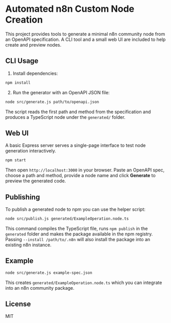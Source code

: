# Automated n8n Custom Node Creation

This project provides tools to generate a minimal n8n community node from an OpenAPI specification. A CLI tool and a small web UI are included to help create and preview nodes.

## CLI Usage

1. Install dependencies:

```bash
npm install
```

2. Run the generator with an OpenAPI JSON file:

```bash
node src/generate.js path/to/openapi.json
```

The script reads the first path and method from the specification and produces a TypeScript node under the `generated/` folder.

## Web UI

A basic Express server serves a single-page interface to test node generation interactively.

```bash
npm start
```

Then open `http://localhost:3000` in your browser. Paste an OpenAPI spec, choose a path and method, provide a node name and click **Generate** to preview the generated code.

## Publishing

To publish a generated node to npm you can use the helper script:

```bash
node src/publish.js generated/ExampleOperation.node.ts
```

This command compiles the TypeScript file, runs `npm publish` in the
`generated` folder and makes the package available in the npm registry.
Passing `--install /path/to/.n8n` will also install the package into an
existing n8n instance.

## Example

```bash
node src/generate.js example-spec.json
```

This creates `generated/ExampleOperation.node.ts` which you can integrate into an n8n community package.

## License

MIT
